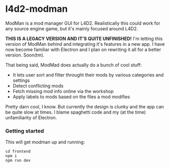 # l4d2-modman

ModMan is a mod manager GUI for L4D2. Realistically this could work for any source engine game, but it's mainly focused around L4D2. 

**THIS IS A LEGACY VERSION AND IT'S QUITE UNFINISHED!**  I'm letting this version of ModMan behind and integrating it's features in a new app. I have now become familiar with Electron and I plan on rewriting it all for a better version. Soon(tm).

That being said, ModMad does actually do a bunch of cool stuff:

- It lets user sort and filter throught their mods by various categories and settings
- Detect conflicting mods
- Fetch missing mod info online via the workshop
- Apply labels to mods based on the files a mod modifies

Pretty darn cool, I know. But currently the design is clunky and the app can be quite slow at times. I blame spaghetti code and my (at the time) unfamiliarity of Electron.

### Getting started

This will get modman up and running:

```
cd frontend
npm i
npm run dev
```
